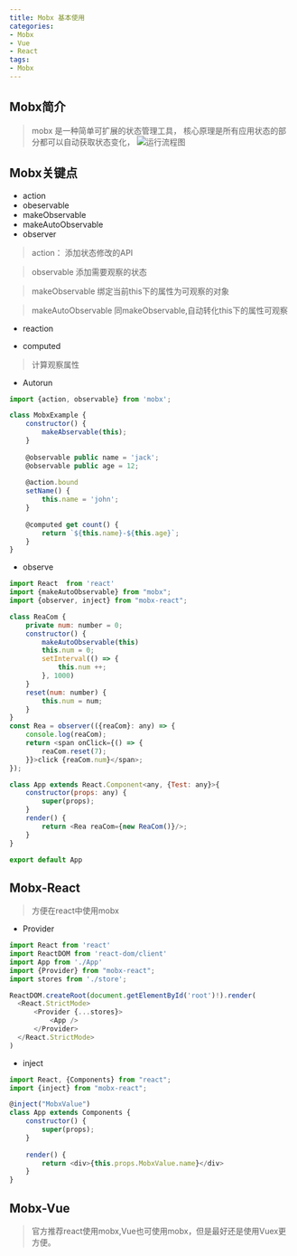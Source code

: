 ```yaml
---
title: Mobx 基本使用
categories:
- Mobx
- Vue
- React
tags:
- Mobx
---
```


## Mobx简介
> mobx 是一种简单可扩展的状态管理工具，
> 核心原理是所有应用状态的部分都可以自动获取状态变化，
![运行流程图](http://101.34.242.163/img_blog/mobx.png)

## Mobx关键点
- action
- obeservable
- makeObservable
- makeAutoObservable
- observer

> action：
> 添加状态修改的API

> observable
> 添加需要观察的状态

> makeObservable
> 绑定当前this下的属性为可观察的对象

> makeAutoObservable
> 同makeObservable,自动转化this下的属性可观察

- reaction

- computed
> 计算观察属性

- Autorun
```js
import {action, observable} from 'mobx';

class MobxExample {
    constructor() {
        makeAbservable(this);
    }
    
    @observable public name = 'jack';
    @observable public age = 12;
    
    @action.bound
    setName() {
        this.name = 'john';
    }
    
    @computed get count() {
        return `${this.name}-${this.age}`;
    }       
}
```

- observe
```js
import React  from 'react'
import {makeAutoObservable} from "mobx";
import {observer, inject} from "mobx-react";

class ReaCom {
    private num: number = 0;
    constructor() {
        makeAutoObservable(this)
        this.num = 0;
        setInterval(() => {
            this.num ++;
        }, 1000)
    }
    reset(num: number) {
        this.num = num;
    }
}
const Rea = observer(({reaCom}: any) => {
    console.log(reaCom);
    return <span onClick={() => {
        reaCom.reset(7);
    }}>click {reaCom.num}</span>;
});

class App extends React.Component<any, {Test: any}>{
    constructor(props: any) {
        super(props);
    }
    render() {
        return <Rea reaCom={new ReaCom()}/>;
    }
}

export default App
```

## Mobx-React
> 方便在react中使用mobx
- Provider
```js
import React from 'react'
import ReactDOM from 'react-dom/client'
import App from './App'
import {Provider} from "mobx-react";
import stores from './store';

ReactDOM.createRoot(document.getElementById('root')!).render(
  <React.StrictMode>
      <Provider {...stores}>
          <App />
      </Provider>
  </React.StrictMode>
)
```
- inject
```js
import React, {Components} from "react";
import {inject} from "mobx-react";

@inject("MobxValue")
class App extends Components {
    constructor() {
        super(props);
    }
    
    render() {
        return <div>{this.props.MobxValue.name}</div>
    }
}
```
## Mobx-Vue
> 官方推荐react使用mobx,Vue也可使用mobx，但是最好还是使用Vuex更方便。
